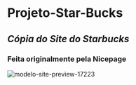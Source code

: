 # Projeto-Star-Bucks
<h2> <strong> <em> Cópia do Site do Starbucks </em> </strong> </h2>
<h3> Feita originalmente pela Nicepage </h3>

![modelo-site-preview-17223](https://user-images.githubusercontent.com/70414436/109030213-610db580-76a2-11eb-92b5-18283f4c8051.jpg)
